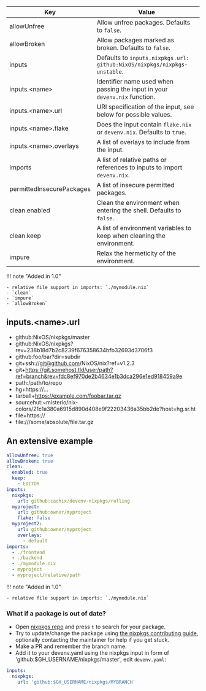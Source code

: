 
| Key                          | Value                                                                         |
| ---------------------------- | ----------------------------------------------------------------------------- |
| allowUnfree                  | Allow unfree packages. Defaults to `false`.                                   |
| allowBroken                  | Allow packages marked as broken. Defaults to `false`.                         |
| inputs                       | Defaults to `inputs.nixpkgs.url: github:NixOS/nixpkgs/nixpkgs-unstable`.      |
| inputs.&lt;name&gt;          | Identifier name used when passing the input in your ``devenv.nix`` function.  |
| inputs.&lt;name&gt;.url      | URI specification of the input, see below for possible values.                |
| inputs.&lt;name&gt;.flake    | Does the input contain ``flake.nix`` or ``devenv.nix``. Defaults to ``true``. |
| inputs.&lt;name&gt;.overlays | A list of overlays to include from the input.                                 |
| imports                      | A list of relative paths or references to inputs to import ``devenv.nix``.    |
| permittedInsecurePackages    | A list of insecure permitted packages.                                        |
| clean.enabled                | Clean the environment when entering the shell. Defaults to `false`.           |
| clean.keep                   | A list of environment variables to keep when cleaning the environment.        |
| impure                       | Relax the hermeticity of the environment.                                     |

!!! note "Added in 1.0"

    - relative file support in imports: `./mymodule.nix`
    - `clean`
    - `impure`
    - `allowBroken`

## inputs.&lt;name&gt;.url

- github:NixOS/nixpkgs/master
- github:NixOS/nixpkgs?rev=238b18d7b2c8239f676358634bfb32693d3706f3
- github:foo/bar?dir=subdir
- git+ssh://git@github.com/NixOS/nix?ref=v1.2.3
- git+https://git.somehost.tld/user/path?ref=branch&rev=fdc8ef970de2b4634e1b3dca296e1ed918459a9e
- path:/path/to/repo
- hg+https://...
- tarball+https://example.com/foobar.tar.gz
- sourcehut:~misterio/nix-colors/21c1a380a6915d890d408e9f22203436a35bb2de?host=hg.sr.ht
- file+https://
- file:///some/absolute/file.tar.gz

## An extensive example

```yaml
allowUnfree: true
allowBroken: true
clean:
  enabled: true
  keep:
    - EDITOR
inputs:
  nixpkgs:
    url: github:cachix/devenv-nixpkgs/rolling
  myproject:
    url: github:owner/myproject
    flake: false
  myproject2:
    url: github:owner/myproject
    overlays:
      - default
imports:
  - ./frontend
  - ./backend
  - ./mymodule.nix
  - myproject
  - myproject/relative/path
```

!!! note "Added in 1.0"

    - relative file support in imports: `./mymodule.nix`

### What if a package is out of date?

- Open [nixpkgs repo](https://github.com/NixOS/nixpkgs) and press `t` to search for your package.
- Try to update/change the package using [the nixpkgs contributing guide](https://nixos.org/manual/nixpkgs/stable/#chap-quick-start), optionally contacting the maintainer for help if you get stuck.
- Make a PR and remember the branch name.
- Add it to your devenv.yaml using the nixpkgs input in form of 'github:$GH_USERNAME/nixpkgs/master', edit `devenv.yaml`:

```yaml
inputs:
  nixpkgs:
    url: 'github:$GH_USERNAME/nixpkgs/MYBRANCH'
```


